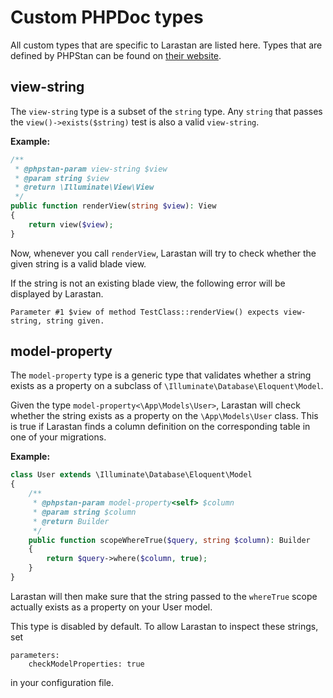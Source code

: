 # Custom PHPDoc types

All custom types that are specific to Larastan are listed here. Types that are defined by PHPStan
can be found on [their website](https://phpstan.org/writing-php-code/phpdoc-types).


## view-string

The `view-string` type is a subset of the `string` type. Any `string` that passes the `view()->exists($string)` test
is also a valid `view-string`.

**Example:**

```php
/**
 * @phpstan-param view-string $view
 * @param string $view
 * @return \Illuminate\View\View
 */
public function renderView(string $view): View
{
    return view($view);
}
```
Now, whenever you call `renderView`, Larastan will try to check whether 
the given string is a valid blade view.


If the string is not an existing blade view, the following error will be displayed by Larastan.
```
Parameter #1 $view of method TestClass::renderView() expects view-string, string given.  
```

## model-property
The `model-property` type is a generic type that validates whether a string 
exists as a property on a subclass of `\Illuminate\Database\Eloquent\Model`. 

Given the type `model-property<\App\Models\User>`, Larastan will check whether 
the string exists as a property on the `\App\Models\User` class. This is true if 
Larastan finds a column definition on the corresponding table in one of your migrations.

**Example:**

```php
class User extends \Illuminate\Database\Eloquent\Model
{
    /**
     * @phpstan-param model-property<self> $column
     * @param string $column
     * @return Builder
     */
    public function scopeWhereTrue($query, string $column): Builder
    {
        return $query->where($column, true);
    }
}
```

Larastan will then make sure that the string passed to the `whereTrue` scope
actually exists as a property on your User model.

This type is disabled by default. To allow Larastan to inspect these strings, set
```
parameters:
    checkModelProperties: true
```
in your configuration file.